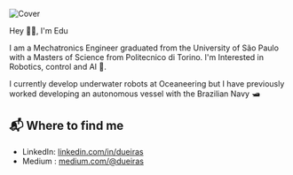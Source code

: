 ![Cover](https://github.com/dueiras/dueiras/blob/master/Images/cover.png?raw=true)

Hey 👋🏻, I'm Edu

I am a Mechatronics Engineer graduated from the University of São Paulo with a Masters of Science from Politecnico di Torino. I'm Interested in Robotics, control and AI 🤖.

I currently develop underwater robots at Oceaneering but I have previously worked developing an autonomous vessel with the Brazilian Navy 🛥️

## 📬 Where to find me

- LinkedIn: [linkedin.com/in/dueiras][2]
- Medium : [medium.com/@dueiras][3]

[2]: https://www.linkedin.com/in/dueiras
[3]: https://medium.com/@dueiras
